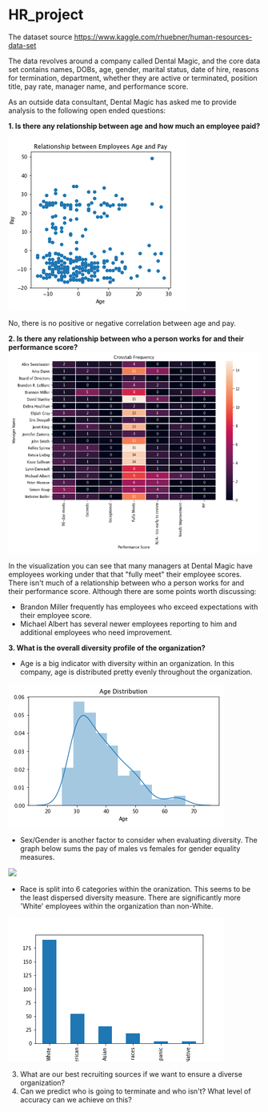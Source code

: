 # HR_project

The dataset source https://www.kaggle.com/rhuebner/human-resources-data-set

The data revolves around a company called Dental Magic, and the core data set contains names, DOBs, age, gender, marital status, date of hire, reasons for termination, department, whether they are active or terminated, position title, pay rate, manager name, and performance score.

As an outside data consultant, Dental Magic has asked me to provide analysis to the following open ended questions:

**1. Is there any relationship between age and how much an employee paid?**
![](images/agepay_corr.png)

No, there is no positive or negative correlation between age and pay.

**2. Is there any relationship between who a person works for and their performance score?**
![](images/frequency.png)

In the visualization you can see that many managers at Dental Magic have employees working under that that "fully meet" their employee scores. There isn't much of a relationship between who a person works for and their performance score. Although there are some points worth discussing:
 - Brandon Miller frequently has employees who exceed expectations with their employee score.
 - Michael Albert has several newer employees reporting to him and additional employees who need improvement.  

**3. What is the overall diversity profile of the organization?**

- Age is a big indicator with diversity within an organization. In this company, age is distributed pretty evenly throughout the organization.

![](images/age_dist.png)

- Sex/Gender is another factor to consider when evaluating diversity. The graph below sums the pay of males vs females for gender equality measures.

![](images/male_pat.png)

- Race is split into 6 categories within the oranization. This seems to be the least dispersed diversity measure. There are significantly more 'White' employees within the organization than non-White.

![](images/race.png)


3. What are our best recruiting sources if we want to ensure a diverse organization?
4. Can we predict who is going to terminate and who isn't? What level of accuracy can we achieve on this?
